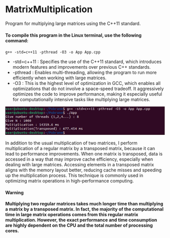 # MatrixMultiplication
<p>Program for multiplying large matrices using the C++11 standard.</p>

#### To compile this program in the Linux terminal, use the following command:
`g++ -std=c++11 -pthread -O3 -o App App.cpp`
<ul>
   <li>-std=c++11 : Specifies the use of the C++11 standard, which introduces modern features and improvements over previous C++ standards.</li>
   <li>-pthread : Enables multi-threading, allowing the program to run more efficiently when working with large matrices.</li>
   <li>-O3 : This is the highest level of optimization in GCC, which enables all optimizations that do not involve a space-speed tradeoff. It aggressively optimizes the code to improve performance, making it 
    especially useful for computationally intensive tasks like multiplying large matrices.</li>
</ul>

![Result.png](./Result.png)

In addition to the usual multiplication of two matrices, I perform multiplication of a regular matrix by a transposed matrix, because it can lead to performance improvements. When one matrix is transposed, data is accessed in a way that may improve cache efficiency, especially when dealing with large matrices. Accessing elements in a transposed matrix aligns with the memory layout better, reducing cache misses and speeding up the multiplication process. This technique is commonly used in optimizing matrix operations in high-performance computing.

#### Warning
<b>Multiplying two regular matrices takes much longer time than multiplying a matrix by a transposed matrix. In fact, the majority of the computational time in large matrix operations comes from this regular matrix multiplication. However, the exact performance and time consumption are highly dependent on the CPU and the total number of processing cores.</b>
